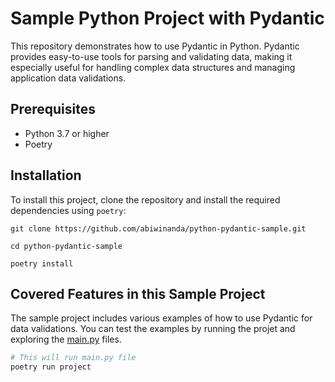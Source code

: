 # Sample Python Project with Pydantic

This repository demonstrates how to use Pydantic in Python. Pydantic provides easy-to-use tools for parsing and validating data, making it especially useful for handling complex data structures and managing application data validations.

## Prerequisites

- Python 3.7 or higher
- Poetry

## Installation

To install this project, clone the repository and install the required dependencies using `poetry`:

```
git clone https://github.com/abiwinanda/python-pydantic-sample.git

cd python-pydantic-sample

poetry install
```

## Covered Features in this Sample Project

The sample project includes various examples of how to use Pydantic for data validations. You can test the examples by running the projet and exploring the [main.py](https://github.com/abiwinanda/python-pydantic-sample/blob/master/src/python_pydantic_sample/main.py) files.

```sh
# This will run main.py file
poetry run project
```

